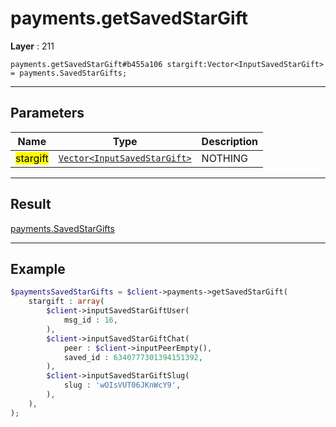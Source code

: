 # payments.getSavedStarGift

**Layer** : 211

```tl
payments.getSavedStarGift#b455a106 stargift:Vector<InputSavedStarGift> = payments.SavedStarGifts;
```

---

## Parameters

| Name | Type | Description |
| :---: | :---: | :--- |
| <mark>stargift</mark> | [`Vector<InputSavedStarGift>`](type/InputSavedStarGift) | NOTHING |

---

## Result

[payments.SavedStarGifts](type/payments.SavedStarGifts)

---

## Example

```php
$paymentsSavedStarGifts = $client->payments->getSavedStarGift(
	stargift : array(
		$client->inputSavedStarGiftUser(
			msg_id : 16,
		),
		$client->inputSavedStarGiftChat(
			peer : $client->inputPeerEmpty(),
			saved_id : 6340777301394151392,
		),
		$client->inputSavedStarGiftSlug(
			slug : 'wOIsVUT06JKnWcY9',
		),
	),
);
```